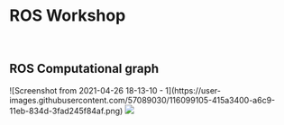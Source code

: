 <h1> ROS Workshop  </h1>
<br>
<h2> ROS Computational graph </h2>
![Screenshot from 2021-04-26 18-13-10 - 1](https://user-images.githubusercontent.com/57089030/116099105-415a3400-a6c9-11eb-834d-3fad245f84af.png)

<img src ="Images/github.small.png">
